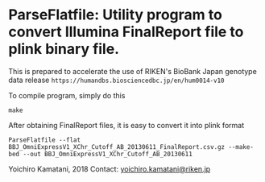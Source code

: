 # ParseFlatfile: Utility program to convert Illumina FinalReport file to plink binary file.

This is prepared to accelerate the use of RIKEN's BioBank Japan genotype data release
	`https://humandbs.biosciencedbc.jp/en/hum0014-v10`

To compile program, simply do this

```
make
```

After obtaining FinalReport files, it is easy to convert it into plink format

```
ParseFlatfile --flat BBJ_OmniExpressV1_XChr_Cutoff_AB_20130611_FinalReport.csv.gz --make-bed --out BBJ_OmniExpressV1_XChr_Cutoff_AB_20130611
```

Yoichiro Kamatani, 2018
Contact: yoichiro.kamatani@riken.jp
